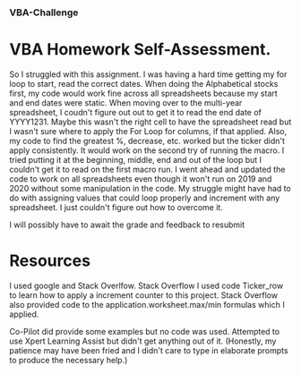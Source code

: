 ### VBA-Challenge
# VBA Homework Self-Assessment.
So I struggled with this assignment.  I was having a hard time getting my for loop to start, read the correct dates.  When doing the Alphabetical stocks first, my code would work fine across all spreadsheets because my start and end dates were static.  When moving over to the multi-year spreadsheet, I coudn't figure out out to get it to read the end date of YYYY1231.  Maybe this wasn't the right cell to have the spreadsheet read but I wasn't sure where to apply the For Loop for columns, if that applied.  Also, my code to find the greatest %, decrease, etc. worked but the ticker didn't apply consistently.  It would work on the second try of running the macro.  I tried putting it at the beginning, middle, end and out of the loop but I couldn't get it to read on the first macro run.  I went ahead and updated the code to work on all spreadsheets even though it won't run on 2019 and 2020 without some manipulation in the code.  My struggle might have had to do with assigning values that could loop properly and increment with any spreadsheet.  I just couldn't figure out how to overcome it.

I will possibly have to await the grade and feedback to resubmit


# Resources
I used google and Stack Overlfow.
  Stack Overflow I used code Ticker_row to learn how to apply a increment counter to this project.  Stack Overflow also provided code to the application.worksheet.max/min formulas which I applied.

Co-Pilot did provide some examples but no code was used.
Attempted to use Xpert Learning Assist but didn't get anything out of it.  (Honestly, my patience may have been fried and I didn't care to type in elaborate prompts to produce the necessary help.)  
